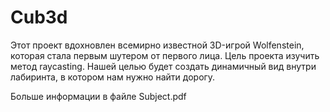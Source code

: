 # Cub3d
Этот проект вдохновлен всемирно известной 3D-игрой Wolfenstein, которая стала первым шутером от первого лица.
Цель проекта изучить метод raycasting.
Нашей целью будет создать динамичный вид внутри лабиринта, в котором нам нужно найти дорогу.

Больше информации в файле Subject.pdf
